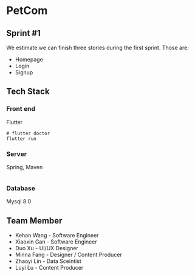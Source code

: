 # PetCom

## Sprint #1

We estimate we can finish three stories during the first sprint. Those are: 

- Homepage
- Login
- Signup

## Tech Stack

### Front end
Flutter

```
# flutter doctor
flutter run
```
### Server
Spring, Maven
```
```

### Database

Mysql 8.0


## Team Member

- Kehan Wang - Software Engineer
- Xiaoxin Gan - Software Engineer
- Duo Xu - UI/UX Designer
- Minna Fang - Designer / Content Producer
- Zhaoyi Lin - Data Sceintist
- Luyi Lu - Content Producer
